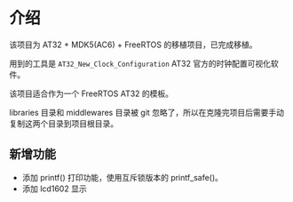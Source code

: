 # 介绍

该项目为 AT32 + MDK5(AC6) + FreeRTOS 的移植项目，已完成移植。

用到的工具是 `AT32_New_Clock_Configuration` AT32 官方的时钟配置可视化软件。

该项目适合作为一个 FreeRTOS AT32 的模板。

libraries 目录和 middlewares 目录被 git 忽略了，所以在克隆完项目后需要手动复制这两个目录到项目根目录。

## 新增功能

- 添加 printf() 打印功能，使用互斥锁版本的 printf_safe()。
- 添加 lcd1602 显示

